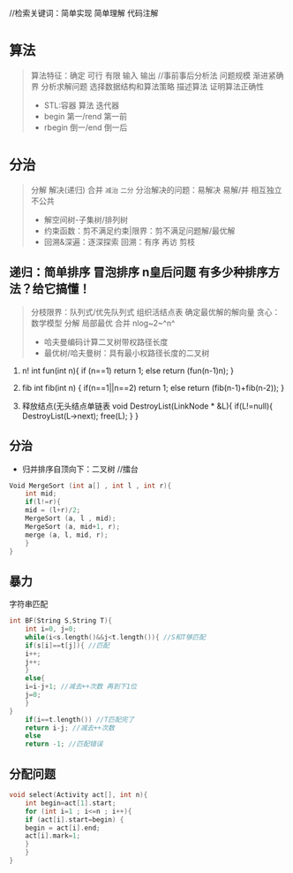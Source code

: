 //检索关键词：简单实现 简单理解 代码注解
# `算法`
> 算法特征：确定 可行 有限 输入 输出 //事前事后分析法 问题规模 渐进紧确界 <queue>
> 分析求解问题 选择数据结构和算法策略 描述算法 证明算法正确性
> - STL:容器 算法 迭代器
> - begin 第一/rend 第一前
> - rbegin 倒一/end 倒一后
# `分治`
>分解 解决(递归) 合并 `减治` `二分`
> 分治解决的问题：易解决 易解/并 相互独立不公共
> - 解空间树-子集树/排列树
> - 约束函数：剪不满足约束|限界：剪不满足问题解/最优解
> - 回溯&深遍：逐深探索 回溯：有序 再访 剪枝
## 递归：简单排序 冒泡排序 n皇后问题 有多少种排序方法？给它搞懂！
> 分枝限界：队列式/优先队列式 组织活结点表 确定最优解的解向量
> 贪心：数学模型 分解 局部最优 合并 nlog~2~^n^
> - 哈夫曼编码计算二叉树带权路径长度
> - 最优树/哈夫曼树：具有最小权路径长度的二叉树
1. n!
int fun(int n){
	if (n==1)
	return 1;
	else
	return (fun(n-1)n);
}

2. fib
int fib(int n) {
	if(n==1||n==2)
	return 1;
	else
	return (fib(n-1)+fib(n-2));
}

3. 释放结点(无头结点单链表
void DestroyList(LinkNode * &L){
	if(L!=null){
	DestroyList(L→next);
	free(L);
	}
}

## 分治
- 归并排序自顶向下：二叉树 //擂台
```c
Void MergeSort (int a[] , int l , int r){
	int mid;
	if(l!=r){
	mid = (l+r)/2;
	MergeSort (a, l , mid);
	MergeSort (a, mid+1, r);
	merge (a, l, mid, r);
	}
}
```
## 暴力
字符串匹配
```c
int BF(String S,String T){
	int i=0, j=0;
	while(i<s.length()&&j<t.length()){ //S和T够匹配
	if(s[i]==t[j]){ //匹配
	i++;
	j++;
	}
	else{
	i=i-j+1; //减去++次数 再到下1位
	j=0;
	}
}
    if(i==t.length()) //T匹配完了
    return i-j; //减去++次数
    else
    return -1; //匹配错误
```
## 分配问题
```c
void select(Activity act[], int n){
	int begin=act[1].start;
	for (int i=1 ; i<=n ; i++){
	if (act[i].start=begin) {
	begin = act[i].end;
	act[i].mark=1;
	}
	}
}
```